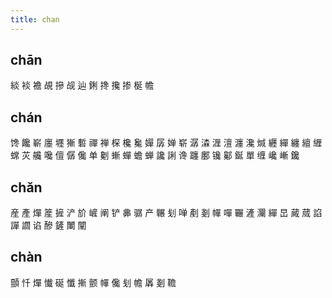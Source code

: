 ```yaml
---
title: chan
---
```


## chān
緂
裧
襜
覘
摻
觇
辿
鋓
搀
攙
掺
梴
幨
## chán
馋
饞
嶄
廛
壥
獑
磛
禪
禅
棎
欃
毚
嬋
孱
婵
崭
潺
潹
湹
澶
瀍
瀺
煘
纒
繟
纏
繵
緾
蟐
苂
艬
嚵
儃
僝
儳
单
劖
螹
蟬
蟾
蝉
讒
誗
谗
躔
鄽
镵
酁
鋋
單
缠
巉
嶃
鑱
## chǎn
産
產
燀
簅
摌
浐
斺
嵼
阐
铲
丳
骣
产
冁
刬
啴
剷
剗
幝
嘽
囅
滻
灛
繟
旵
蕆
蒇
諂
譂
讇
谄
醦
鏟
閳
闡
## chàn
顫
忏
燀
懴
硟
懺
摲
颤
幝
儳
刬
幨
羼
剗
韂
